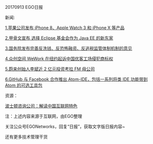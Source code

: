 20170913 EGO日报

新闻:

[1.苹果公司发布 iPhone 8、Apple Watch 3 和 iPhone X 等产品](http://www.qdaily.com/articles/45122.html?source=feed)

[2.甲骨文宣布 选择 Eclipse 基金会作为 Java EE 的新东家](https://news.cnblogs.com/n/578182/)

[3.国务院发布完善反洗钱、反恐怖融资、反逃税监管体制机制的意见](http://www.gov.cn/zhengce/content/2017-09/13/content_5224805.htm)

[4.众创空间 WeWork 在纽约起诉中国优客工场侵犯商标权](http://tech.sina.com.cn/i/2017-09-13/doc-ifykuffc5524515.shtml)

[5.蔚来创始人李斌近 2 亿元投资考拉 FM 母公司](http://36kr.com/p/5092725.html)

[6.GitHub 与 Facebook 合作推出 Atom-IDE，包括一系列将类 IDE 功能带到 Atom 的可选工具包](https://news.cnblogs.com/n/578181/)

资源：

[波士顿咨询公司：解读中国互联网特色](http://tech.sina.com.cn/i/2017-09-13/doc-ifykuffc5638820.shtml)

注：上述内容来源于互联网，由EGO整理

关注公众号EGONetworks，回复“日报”，获取文字版日报内容~

还有更多技术管理干货
